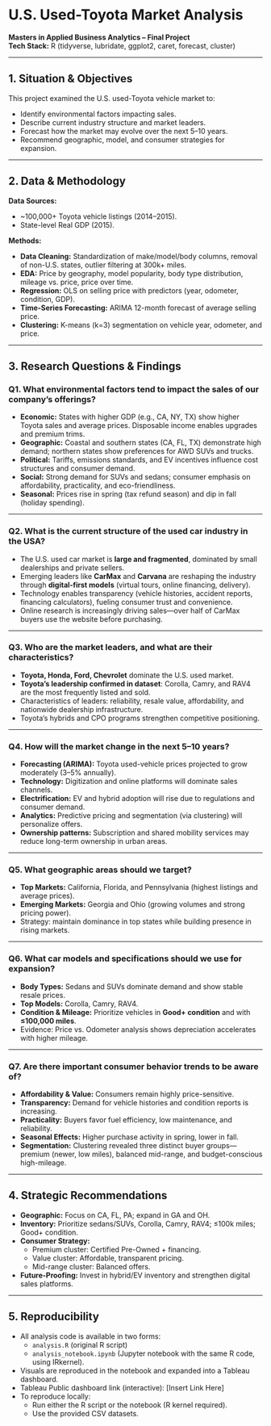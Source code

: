# U.S. Used-Toyota Market Analysis  
**Masters in Applied Business Analytics – Final Project**  
**Tech Stack:** R (tidyverse, lubridate, ggplot2, caret, forecast, cluster)   

---

## 1. Situation & Objectives
This project examined the U.S. used-Toyota vehicle market to:  
- Identify environmental factors impacting sales.  
- Describe current industry structure and market leaders.  
- Forecast how the market may evolve over the next 5–10 years.  
- Recommend geographic, model, and consumer strategies for expansion.  

---

## 2. Data & Methodology
**Data Sources:**  
- ~100,000+ Toyota vehicle listings (2014–2015).  
- State-level Real GDP (2015).  

**Methods:**  
- **Data Cleaning:** Standardization of make/model/body columns, removal of non-U.S. states, outlier filtering at 300k+ miles.  
- **EDA:** Price by geography, model popularity, body type distribution, mileage vs. price, price over time.  
- **Regression:** OLS on selling price with predictors (year, odometer, condition, GDP).  
- **Time-Series Forecasting:** ARIMA 12-month forecast of average selling price.  
- **Clustering:** K-means (k=3) segmentation on vehicle year, odometer, and price.  

---

## 3. Research Questions & Findings  

### Q1. What environmental factors tend to impact the sales of our company’s offerings?  
- **Economic:** States with higher GDP (e.g., CA, NY, TX) show higher Toyota sales and average prices. Disposable income enables upgrades and premium trims.  
- **Geographic:** Coastal and southern states (CA, FL, TX) demonstrate high demand; northern states show preferences for AWD SUVs and trucks.  
- **Political:** Tariffs, emissions standards, and EV incentives influence cost structures and consumer demand.  
- **Social:** Strong demand for SUVs and sedans; consumer emphasis on affordability, practicality, and eco-friendliness.  
- **Seasonal:** Prices rise in spring (tax refund season) and dip in fall (holiday spending).  

---

### Q2. What is the current structure of the used car industry in the USA?  
- The U.S. used car market is **large and fragmented**, dominated by small dealerships and private sellers.  
- Emerging leaders like **CarMax** and **Carvana** are reshaping the industry through **digital-first models** (virtual tours, online financing, delivery).  
- Technology enables transparency (vehicle histories, accident reports, financing calculators), fueling consumer trust and convenience.  
- Online research is increasingly driving sales—over half of CarMax buyers use the website before purchasing.  

---

### Q3. Who are the market leaders, and what are their characteristics?  
- **Toyota, Honda, Ford, Chevrolet** dominate the U.S. used market.  
- **Toyota’s leadership confirmed in dataset**: Corolla, Camry, and RAV4 are the most frequently listed and sold.  
- Characteristics of leaders: reliability, resale value, affordability, and nationwide dealership infrastructure.  
- Toyota’s hybrids and CPO programs strengthen competitive positioning.  

---

### Q4. How will the market change in the next 5–10 years?  
- **Forecasting (ARIMA):** Toyota used-vehicle prices projected to grow moderately (3–5% annually).  
- **Technology:** Digitization and online platforms will dominate sales channels.  
- **Electrification:** EV and hybrid adoption will rise due to regulations and consumer demand.  
- **Analytics:** Predictive pricing and segmentation (via clustering) will personalize offers.  
- **Ownership patterns:** Subscription and shared mobility services may reduce long-term ownership in urban areas.  

---

### Q5. What geographic areas should we target?  
- **Top Markets:** California, Florida, and Pennsylvania (highest listings and average prices).  
- **Emerging Markets:** Georgia and Ohio (growing volumes and strong pricing power).  
- Strategy: maintain dominance in top states while building presence in rising markets.  

---

### Q6. What car models and specifications should we use for expansion?  
- **Body Types:** Sedans and SUVs dominate demand and show stable resale prices.  
- **Top Models:** Corolla, Camry, RAV4.  
- **Condition & Mileage:** Prioritize vehicles in **Good+ condition** and with **≤100,000 miles**.  
- Evidence: Price vs. Odometer analysis shows depreciation accelerates with higher mileage.  

---

### Q7. Are there important consumer behavior trends to be aware of?  
- **Affordability & Value:** Consumers remain highly price-sensitive.  
- **Transparency:** Demand for vehicle histories and condition reports is increasing.  
- **Practicality:** Buyers favor fuel efficiency, low maintenance, and reliability.  
- **Seasonal Effects:** Higher purchase activity in spring, lower in fall.  
- **Segmentation:** Clustering revealed three distinct buyer groups—premium (newer, low miles), balanced mid-range, and budget-conscious high-mileage.  

---

## 4. Strategic Recommendations
- **Geographic:** Focus on CA, FL, PA; expand in GA and OH.  
- **Inventory:** Prioritize sedans/SUVs, Corolla, Camry, RAV4; ≤100k miles; Good+ condition.  
- **Consumer Strategy:**  
  - Premium cluster: Certified Pre-Owned + financing.  
  - Value cluster: Affordable, transparent pricing.  
  - Mid-range cluster: Balanced offers.  
- **Future-Proofing:** Invest in hybrid/EV inventory and strengthen digital sales platforms.  

---

## 5. Reproducibility
- All analysis code is available in two forms:  
  - `analysis.R` (original R script)  
  - `analysis_notebook.ipynb` (Jupyter notebook with the same R code, using IRkernel).  
- Visuals are reproduced in the notebook and expanded into a Tableau dashboard.  
- Tableau Public dashboard link (interactive): [Insert Link Here]  
- To reproduce locally:  
  - Run either the R script or the notebook (R kernel required).  
  - Use the provided CSV datasets. 
